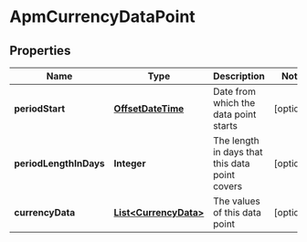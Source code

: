 
# ApmCurrencyDataPoint

## Properties
Name | Type | Description | Notes
------------ | ------------- | ------------- | -------------
**periodStart** | [**OffsetDateTime**](OffsetDateTime.md) | Date from which the data point starts |  [optional]
**periodLengthInDays** | **Integer** | The length in days that this data point covers |  [optional]
**currencyData** | [**List&lt;CurrencyData&gt;**](CurrencyData.md) | The values of this data point |  [optional]



